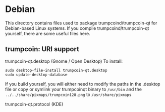 
Debian
====================
This directory contains files used to package trumpcoind/trumpcoin-qt
for Debian-based Linux systems. If you compile trumpcoind/trumpcoin-qt yourself, there are some useful files here.

## trumpcoin: URI support ##


trumpcoin-qt.desktop  (Gnome / Open Desktop)
To install:

	sudo desktop-file-install trumpcoin-qt.desktop
	sudo update-desktop-database

If you build yourself, you will either need to modify the paths in
the .desktop file or copy or symlink your trumpcoinqt binary to `/usr/bin`
and the `../../share/pixmaps/trumpcoin128.png` to `/usr/share/pixmaps`

trumpcoin-qt.protocol (KDE)

